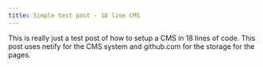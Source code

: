```yaml
---
title: Simple test post - 18 line CMS
---
```

This is really just a test post of how to setup a CMS in 18 lines of code.  This post uses netify for the CMS system and github.com for the storage for the pages.
